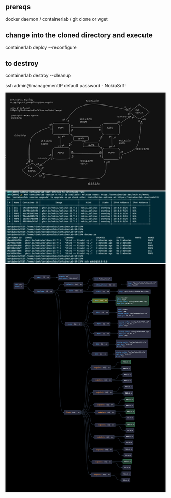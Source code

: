 ## prereqs 
docker daemon / containerlab / git clone or wget

## change into the cloned directory and execute
containerlab deploy --reconfigure

## to destroy
containerlab destroy --cleanup

ssh admin@managementIP
default password - NokiaSrl1!

![banner](graphv2.jpg)
![banner](running_topology.jpg)
![banner](visualized_svg_for_the_topology_yml.jpeg)